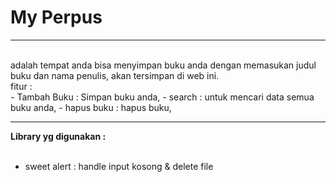 # **My Perpus**
<hr>
<br>
    adalah tempat anda bisa menyimpan buku anda dengan memasukan judul buku dan nama penulis,
    akan tersimpan di web ini.
<br>
    fitur : 
    <br>
    -   Tambah Buku : Simpan buku anda,
    -   search : untuk mencari data semua buku anda,
    -   hapus buku : hapus buku,

<br>

<hr>

**Library yg digunakan :**
<br>
<br>
-   sweet alert : handle input kosong & delete file
